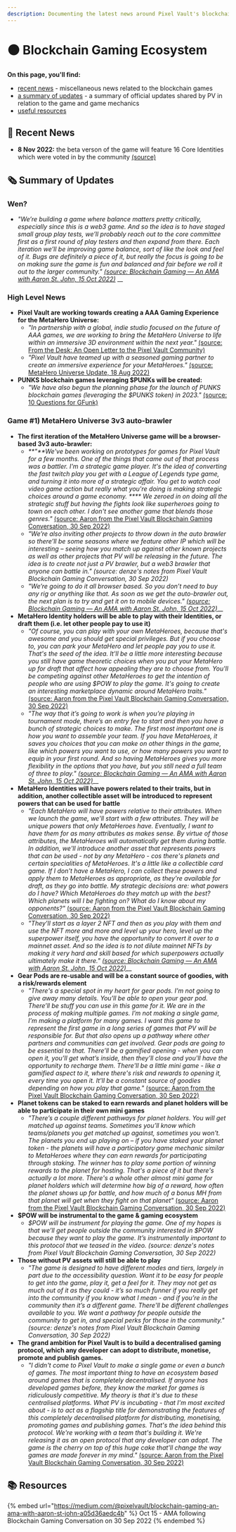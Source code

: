 ```yaml
---
description: Documenting the latest news around Pixel Vault's blockchain gaming ecosystem
---
```


# 🟠 Blockchain Gaming Ecosystem

**On this page, you'll find:**

* [recent news](gaming-news.md#recent-news) - miscellaneous news related to the blockchain games
* [a summary of updates](gaming-news.md#summary-of-updates) - a summary of official updates shared by PV in relation to the game and game mechanics
* [useful resources](gaming-news.md#resources)

## 🚨 Recent News

* **8 Nov 2022:** the beta verson of the game will feature 16 Core Identities which were voted in by the community [(source)](https://twitter.com/inhabitants\_/status/1589769669006819328)

## 🗞 Summary of Updates

### Wen?

* _"We’re building a game where balance matters pretty critically, especially since this is a web3 game. And so the idea is to have staged small group play tests, we’ll probably reach out to the core committee first as a first round of play testers and then expand from there. Each iteration we’ll be improving game balance, sort of like the look and feel of it. Bugs are definitely a piece of it, but really the focus is going to be on making sure the game is fun and balanced and fair before we roll it out to the larger community."_ [_(source: Blockchain Gaming — An AMA with Aaron St. John, 15 Oct 2022)_](https://medium.com/@pixelvault/blockchain-gaming-an-ama-with-aaron-st-john-a05d36aedc4b) __&#x20;

### High Level News

* **Pixel Vault are working towards creating a AAA Gaming Experience for the MetaHero Universe:**
  * _"In partnership with a global, indie studio focused on the future of AAA games, we are working to bring the MetaHero Universe to life within an immersive 3D environment within the next year."_ [(source: From the Desk: An Open Letter to the Pixel Vault Community)](https://medium.com/@pixelvault/from-the-desk-an-open-letter-to-the-pixel-vault-community-6e46256a8f08)
  * _"Pixel Vault have teamed up with a seasoned gaming partner to create an immersive experience for your MetaHeroes."_ [(source: MetaHero Universe Update, 18 Aug 2022)](https://twitter.com/MetaHero\_/status/1560374739784310785)
* **PUNKS blockchain games leveraging $PUNKs will be created:**&#x20;
  * _"We have also begun the planning phase for the launch of PUNKS blockchain games (leveraging the $PUNKS token) in 2023."_ [(source: 10 Questions for GFunk)](https://medium.com/@pixelvault/10-questions-for-gfunk-d2a779a5971c)

### Game #1) MetaHero Universe 3v3 auto-brawler

* **The first iteration of the MetaHero Universe game will be a browser-based 3v3 auto-brawler:**
  * _**"**We've been working on prototypes for games for Pixel Vault for a few months. One of the things that came out of that process was a battler. I'm a strategic game player. It's the idea of converting the fast twitch play you get with a League of Legends type game, and turning it into more of a strategic affair. You get to watch cool video game action but really what you're doing is making strategic choices around a game economy. **** We zeroed in on doing all the strategic stuff but having the fights look like superheroes going to town on each other. I don't see another game that blends those genres."_ [(source: Aaron from the Pixel Vault Blockchain Gaming Conversation, 30 Sep 2022)](https://twitter.com/pixelvault\_/status/1575931315915849728)
  * _"We’re also inviting other projects to throw down in the auto brawler so there’ll be some seasons where we feature other IP which will be interesting – seeing how you match up against other known projects as well as other projects that PV will be releasing in the future. The idea is to create not just a PV brawler, but a web3 brawler that anyone can battle in." (source: denze's notes from Pixel Vault Blockchain Gaming Conversation, 30 Sep 2022)_
  * _"We’re going to do it all browser based. So you don’t need to buy any rig or anything like that. As soon as we get the auto-brawler out, the next plan is to try and get it on to mobile devices."_ [_(source: Blockchain Gaming — An AMA with Aaron St. John, 15 Oct 2022)_](https://medium.com/@pixelvault/blockchain-gaming-an-ama-with-aaron-st-john-a05d36aedc4b)__
* **MetaHero Identity holders will be able to play with their Identities, or draft them (i.e. let other people pay to use it)**
  * _"Of course, you can play with your own MetaHeroes, because that's awesome and you should get special privileges. But if you choose to, you can park your MetaHero and let people pay you to use it. That's the seed of the idea. It'll be a little more interesting because you still have game theoretic choices when you put your MetaHero up for draft that affect how appealing they are to choose from. You'll be competing against other MetaHeroes to get the intention of people who are using $POW to play the game. It's going to create an interesting marketplace dynamic around MetaHero traits."_ [(source: Aaron from the Pixel Vault Blockchain Gaming Conversation, 30 Sep 2022)](https://twitter.com/pixelvault\_/status/1575931101155295232?s=20\&t=62mtLBeYhLBl3L21Mo5h2A)
  * _"The way that it’s going to work is when you’re playing in tournament mode, there’s an entry fee to start and then you have a bunch of strategic choices to make. The first most important one is how you want to assemble your team. If you have MetaHeroes, it saves you choices that you can make on other things in the game, like which powers you want to use, or how many powers you want to equip in your first round. And so having MetaHeroes gives you more flexibility in the options that you have, but you still need a full team of three to play."_ [_(source: Blockchain Gaming — An AMA with Aaron St. John, 15 Oct 2022)_](https://medium.com/@pixelvault/blockchain-gaming-an-ama-with-aaron-st-john-a05d36aedc4b)__
* **MetaHero Identities will have powers related to their traits, but in addition, another collectible asset will be introduced to represent powers that can be used for battle**
  * _"Each MetaHero will have powers relative to their attributes. When we launch the game, we'll start with a few attributes. They will be unique powers that only MetaHeroes have. Eventually, I want to have them for as many attributes as makes sense. By virtue of those attributes, the MetaHeroes will automatically get them during battle. In addition, we'll introduce another asset that represents powers that can be used - not by any MetaHero - cos there's planets and certain specialities of MetaHeroes. It's a little like a collectible card game. If I don't have a MetaHero, I can collect these powers and apply them to MetaHeroes as appropriate, as they're available for draft, as they go into battle. My strategic decisions are: what powers do I have? Which MetaHeroes do they match up with the best? Which planets will I be fighting on? What do I know about my opponents?"_ [(source: Aaron from the Pixel Vault Blockchain Gaming Conversation, 30 Sep 2022)](https://twitter.com/pixelvault\_/status/1575931272920453120?s=20\&t=62mtLBeYhLBl3L21Mo5h2A)
  * _"They’ll start as a layer 2 NFT and then as you play with them and use the NFT more and more and level up your hero, level up the superpower itself, you have the opportunity to convert it over to a mainnet asset. And so the idea is to not dilute mainnet NFTs by making it very hard and skill based for which superpowers actually ultimately make it there."_ [_(source: Blockchain Gaming — An AMA with Aaron St. John, 15 Oct 2022)_](https://medium.com/@pixelvault/blockchain-gaming-an-ama-with-aaron-st-john-a05d36aedc4b)__
* **Gear Pods are re-usable and will be a constant source of goodies, with a risk/rewards element**
  * _"There's a special spot in my heart for gear pods. I'm not going to give away many details. You'll be able to open your gear pod. There’ll be stuff you can use in this game for it. We are in the process of making multiple games. I’m not making a single game, I’m making a platform for many games. I want this game to represent the first game in a long series of games that PV will be responsible for. But that also opens up a pathway where other partners and communities can get involved. Gear pods are going to be essential to that. There’ll be a gamified opening - when you can open it, you’ll get what’s inside, then they'll close and you'll have the opportunity to recharge them. There'll be a little mini game - like a gamified aspect to it, where there's risk and rewards to opening it, every time you open it. It'll be a constant source of goodies depending on how you play that game."_ [(source: Aaron from the Pixel Vault Blockchain Gaming Conversation, 30 Sep 2022)](https://twitter.com/pixelvault\_/status/1575931201311092736?s=20\&t=rJRYjv8C2TRm2hi-KNCP6g)
* **Planet tokens can be staked to earn rewards and planet holders will be able to participate in their own mini games**
  * _"There’s a couple different pathways for planet holders. You will get matched up against teams. Sometimes you’ll know which teams/planets you get matched up against, sometimes you won't. The planets you end up playing on – if you have staked your planet token - the planets will have a participatory game mechanic similar to MetaHeroes where they can earn rewards for participating through staking. The winner has to play some portion of winning rewards to the planet for hosting. That's a piece of it but there's actually a lot more. There's a whole other almost mini game for planet holders which will determine how big of a reward, how often the planet shows up for battle, and how much of a bonus MH from that planet will get when they fight on that planet"_ [(source: Aaron from the Pixel Vault Blockchain Gaming Conversation, 30 Sep 2022)](https://twitter.com/pixelvault\_/status/1575931160597008384?s=20\&t=rJRYjv8C2TRm2hi-KNCP6g)
* **$POW will be instrumental to the game & gaming ecosystem**
  * _$POW will be instrument for playing the game. One of my hopes is that we’ll get people outside the community interested in $POW because they want to play the game. It’s instrumentally important to this protocol that we teased in the video. (source: denze's notes from Pixel Vault Blockchain Gaming Conversation, 30 Sep 2022)_
* **Those without PV assets will still be able to play**
  * _"The game is designed to have different modes and tiers, largely in part due to the accessibility question. Want it to be easy for people to get into the game, play it, get a feel for it. They may not get as much out of it as they could - it’s so much funner if you really get into the community if you know what I mean - and if you’re in the community then it’s a different game. There'll be different challenges available to you. We want a pathway for people outside the community to get in, and special perks for those in the community." (source: denze's notes from Pixel Vault Blockchain Gaming Conversation, 30 Sep 2022)_
* **The grand ambition for Pixel Vault is to build a decentralised gaming protocol, which any developer can adopt to distribute, monetise, promote and publish games.**
  * _"I didn't come to Pixel Vault to make a single game or even a bunch of games. The most important thing to have an ecosystem based around games that is completely decentralised. If anyone has developed games before, they know the market for games is ridiculously competitive. My theory is that it's due to these centralised platforms. What PV is incubating - that I'm most excited about - is to act as a flagship title for demonstrating the features of this completely decentralised platform for distributing, monetising, promoting games and publishing games. That's the idea behind this protocol. We're working with a team that's building it. We're releasing it as an open protocol that any developer can adopt. The game is the cherry on top of this huge cake that'll change the way games are made forever in my mind."_ [(source: Aaron from the Pixel Vault Blockchain Gaming Conversation, 30 Sep 2022)](https://twitter.com/pixelvault\_/status/1575931360992034817?s=20\&t=rJRYjv8C2TRm2hi-KNCP6g)

## 📚 Resources

{% embed url="https://medium.com/@pixelvault/blockchain-gaming-an-ama-with-aaron-st-john-a05d36aedc4b" %}
Oct 15 - AMA following Blockchain Gaming Conversation on 30 Sep 2022
{% endembed %}
